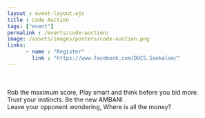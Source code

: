 ```yaml
---
layout : event-layout.ejs
title : Code Auction
tags: ["event"]
permalink : /events/code-auction/
image: /assets/images/posters/code-auction.png
links: 
      - name : "Register" 
        link : "https://www.facebook.com/DUCS.Sankalan/"
---
```


<I style = "color:white">“Auction speaks louder than words”</I>\
<br>
Rob the maximum score, Play smart and think before you bid more.\
Trust your instincts. Be the new AMBANI .\
Leave your opponent wondering, Where is all the money?
